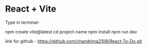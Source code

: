 # React + Vite

Type in terminal-

 npm create vite@latest
 cd project-name
 npm install
 npm run dev

 link for github - https://github.com/chandrima2108/React-To-Do.git 
 